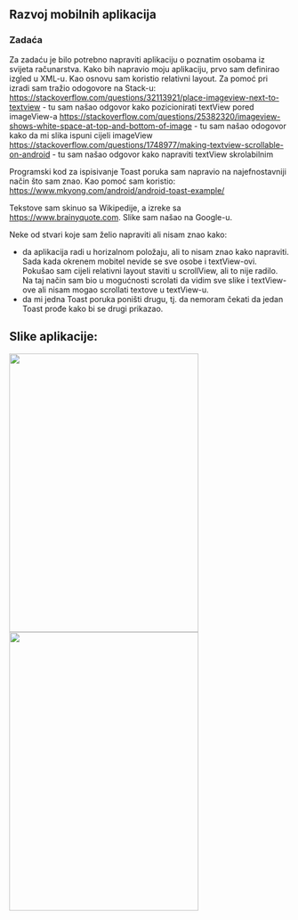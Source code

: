 ## Razvoj mobilnih aplikacija

### Zadaća


Za zadaću je bilo potrebno napraviti aplikaciju o poznatim osobama iz svijeta računarstva. Kako bih napravio moju aplikaciju, prvo sam definirao izgled u XML-u. Kao osnovu sam koristio relativni layout. Za pomoć pri izradi sam tražio odogovore na Stack-u:
https://stackoverflow.com/questions/32113921/place-imageview-next-to-textview	- tu sam našao odgovor kako pozicionirati textView pored imageView-a
https://stackoverflow.com/questions/25382320/imageview-shows-white-space-at-top-and-bottom-of-image
	- tu sam našao odogovor kako da mi slika ispuni cijeli imageView
https://stackoverflow.com/questions/1748977/making-textview-scrollable-on-android
	- tu sam našao odgovor kako napraviti textView skrolabilnim

Programski kod za ispisivanje Toast poruka sam napravio na najefnostavniji način što sam znao. Kao pomoć sam koristio:
https://www.mkyong.com/android/android-toast-example/


Tekstove sam skinuo sa Wikipedije, a izreke sa https://www.brainyquote.com. Slike sam našao na Google-u.


Neke od stvari koje sam želio napraviti ali nisam znao kako:
- da aplikacija radi u horizalnom položaju, ali to nisam znao kako napraviti. Sada kada okrenem mobitel nevide se sve osobe i textView-ovi. Pokušao sam cijeli relativni layout staviti u scrollView, ali to nije radilo. Na taj način sam bio u mogućnosti scrolati da vidim sve slike i textView-ove ali nisam mogao scrollati textove u textView-u.
- da mi jedna Toast poruka poništi drugu, tj. da nemoram čekati da jedan Toast prođe kako bi se drugi prikazao.

## Slike aplikacije:
<img src="https://user-images.githubusercontent.com/37779544/38111910-a7559eba-33a0-11e8-93b7-8e2eb8f3a5a9.png" height="500px" width="340px" >
<img src="https://user-images.githubusercontent.com/37779544/38111950-bde450e0-33a0-11e8-9368-8d1e1b77be1d.png" height="500px" width="340px" >

